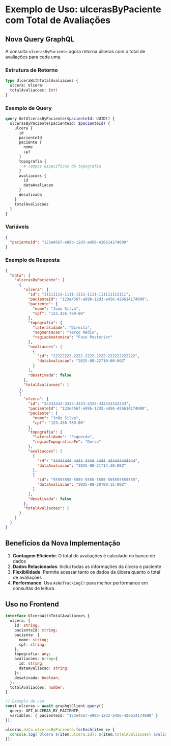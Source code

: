 # Exemplo de Uso: ulcerasByPaciente com Total de Avaliações

## Nova Query GraphQL

A consulta `ulcerasByPaciente` agora retorna úlceras com o total de avaliações para cada uma.

### Estrutura de Retorno

```graphql
type UlceraWithTotalAvaliacoes {
  ulcera: Ulcera!
  totalAvaliacoes: Int!
}
```

### Exemplo de Query

```graphql
query GetUlcerasByPaciente($pacienteId: UUID!) {
  ulcerasByPaciente(pacienteId: $pacienteId) {
    ulcera {
      id
      pacienteId
      paciente {
        nome
        cpf
      }
      topografia {
        # campos específicos da topografia
      }
      avaliacoes {
        id
        dataAvaliacao
      }
      desativada
    }
    totalAvaliacoes
  }
}
```

### Variáveis

```json
{
  "pacienteId": "123e4567-e89b-12d3-a456-426614174000"
}
```

### Exemplo de Resposta

```json
{
  "data": {
    "ulcerasByPaciente": [
      {
        "ulcera": {
          "id": "11111111-1111-1111-1111-111111111111",
          "pacienteId": "123e4567-e89b-12d3-a456-426614174000",
          "paciente": {
            "nome": "João Silva",
            "cpf": "123.456.789-00"
          },
          "topografia": {
            "lateralidade": "Direita",
            "segmentacao": "Terço Médio",
            "regiaoAnatomica": "Face Posterior"
          },
          "avaliacoes": [
            {
              "id": "22222222-2222-2222-2222-222222222222",
              "dataAvaliacao": "2025-08-22T10:00:00Z"
            }
          ],
          "desativada": false
        },
        "totalAvaliacoes": 1
      },
      {
        "ulcera": {
          "id": "33333333-3333-3333-3333-333333333333",
          "pacienteId": "123e4567-e89b-12d3-a456-426614174000",
          "paciente": {
            "nome": "João Silva",
            "cpf": "123.456.789-00"
          },
          "topografia": {
            "lateralidade": "Esquerda",
            "regiaoTopograficaPe": "Dorso"
          },
          "avaliacoes": [
            {
              "id": "44444444-4444-4444-4444-444444444444",
              "dataAvaliacao": "2025-08-21T14:30:00Z"
            },
            {
              "id": "55555555-5555-5555-5555-555555555555",
              "dataAvaliacao": "2025-08-20T09:15:00Z"
            }
          ],
          "desativada": false
        },
        "totalAvaliacoes": 2
      }
    ]
  }
}
```

## Benefícios da Nova Implementação

1. **Contagem Eficiente**: O total de avaliações é calculado no banco de dados
2. **Dados Relacionados**: Inclui todas as informações da úlcera e paciente
3. **Flexibilidade**: Permite acessar tanto os dados da úlcera quanto o total de avaliações
4. **Performance**: Usa `AsNoTracking()` para melhor performance em consultas de leitura

## Uso no Frontend

```typescript
interface UlceraWithTotalAvaliacoes {
  ulcera: {
    id: string;
    pacienteId: string;
    paciente: {
      nome: string;
      cpf: string;
    };
    topografia: any;
    avaliacoes: Array<{
      id: string;
      dataAvaliacao: string;
    }>;
    desativada: boolean;
  };
  totalAvaliacoes: number;
}

// Exemplo de uso
const ulceras = await graphqlClient.query({
  query: GET_ULCERAS_BY_PACIENTE,
  variables: { pacienteId: "123e4567-e89b-12d3-a456-426614174000" }
});

ulceras.data.ulcerasByPaciente.forEach(item => {
  console.log(`Úlcera ${item.ulcera.id}: ${item.totalAvaliacoes} avaliações`);
});
```
